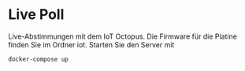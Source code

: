 # Live Poll

Live-Abstimmungen mit dem IoT Octopus.
Die Firmware für die Platine finden Sie im Ordner iot.
Starten Sie den Server mit

```
docker-compose up
```
